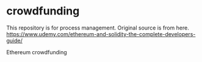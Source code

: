 # crowdfunding
This repository is for process management.
Original source is from here. https://www.udemy.com/ethereum-and-solidity-the-complete-developers-guide/

Ethereum crowdfunding
